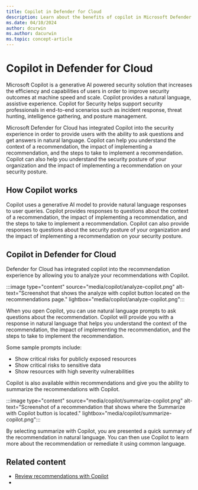 ```yaml
---
title: Copilot in Defender for Cloud
description: Learn about the benefits of copilot in Microsoft Defender for Cloud and how it applies to analyzing your security posture.
ms.date: 04/10/2024
author: dcurwin
ms.author: dacurwin
ms.topic: concept-article
---
```


# Copilot in Defender for Cloud

Microsoft Copilot is a generative AI powered security solution that increases the efficiency and capabilities of users in order to improve security outcomes at machine speed and scale. Copilot provides a natural language, assistive experience. Copilot for Security helps support security professionals in end-to-end scenarios such as incident response, threat hunting, intelligence gathering, and posture management.

Microsoft Defender for Cloud has integrated Copilot into the security experience in order to provide users with the ability to ask questions and get answers in natural language. Copilot can help you understand the context of a recommendation, the impact of implementing a recommendation, and the steps to take to implement a recommendation. Copilot can also help you understand the security posture of your organization and the impact of implementing a recommendation on your security posture.

## How Copilot works

Copilot uses a generative AI model to provide natural language responses to user queries. Copilot provides responses to questions about the context of a recommendation, the impact of implementing a recommendation, and the steps to take to implement a recommendation. Copilot can also provide responses to questions about the security posture of your organization and the impact of implementing a recommendation on your security posture.

## Copilot in Defender for Cloud

Defender for Cloud has integrated copilot into the recommendation experience by allowing you to analyze your recommendations with Copilot.

:::image type="content" source="media/copilot/analyze-copilot.png" alt-text="Screenshot that shows the analyze with copilot button located on the recommendations page." lightbox="media/copilot/analyze-copilot.png":::

When you open Copilot, you can use natural language prompts to ask questions about the recommendation. Copilot will provide you with a response in natural language that helps you understand the context of the recommendation, the impact of implementing the recommendation, and the steps to take to implement the recommendation.

Some sample prompts include:

- Show critical risks for publicly exposed resources
- Show critical risks to sensitive data
- Show resources with high severity vulnerabilities

Copilot is also available within recommendations and give you the ability to summarize the recommendations with Copilot.

:::image type="content" source="media/copilot/summarize-copilot.png" alt-text="Screenshot of a recommendation that shows where the Summarize with Copilot button is located." lightbox="media/copilot/summarize-copilot.png":::

By selecting summarize with Copilot, you are presented a quick summary of the recommendation in natural language. You can then use Copilot to learn more about the recommendation or remediate it using common language.

## Related content

- [Review recommendations with Copilot](review-with-copilot.md)
- 